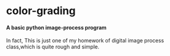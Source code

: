 # color-grading
#### A basic python image-process program
In fact, This is just one of my homework of  digital image process class,which is quite rough and simple.
